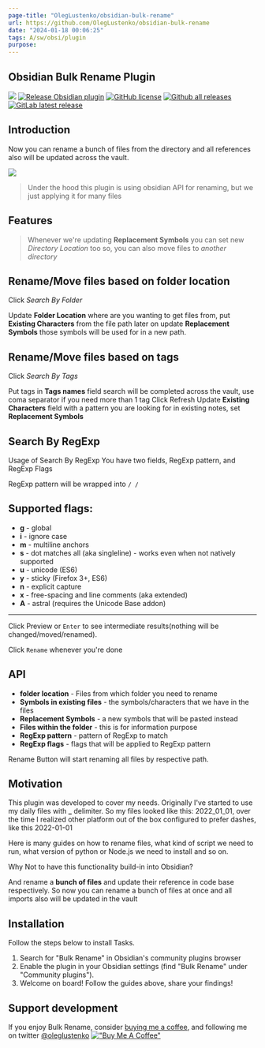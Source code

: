 ```yaml
---
page-title: "OlegLustenko/obsidian-bulk-rename"
url: https://github.com/OlegLustenko/obsidian-bulk-rename
date: "2024-01-18 00:06:25"
tags: A/sw/obsi/plugin
purpose: 
---
```


## Obsidian Bulk Rename Plugin

[![](https://github.com/OlegLustenko/obsidian-bulk-rename/actions/workflows/CI.yml/badge.svg)](https://github.com/OlegLustenko/obsidian-bulk-rename/actions/workflows/CI.yml) [![Release Obsidian plugin](https://github.com/OlegLustenko/obsidian-bulk-rename/actions/workflows/release.yml/badge.svg)](https://github.com/OlegLustenko/obsidian-bulk-rename/actions/workflows/release.yml) [![GitHub license](https://camo.githubusercontent.com/9ebeb9918c3c1cbde8ebc3eaec4e5f5bbcd87d82f1f30ed02a2b4c41fdf609f5/68747470733a2f2f696d672e736869656c64732e696f2f6769746875622f6c6963656e73652f4f6c65674c757374656e6b6f2f6f6273696469616e2d62756c6b2d72656e616d65)](https://https//github.com/OlegLustenko/obsidian-bulk-rename/master/LICENSE) [![Github all releases](https://camo.githubusercontent.com/0f94bb6304ac18b06851796cfe6d3f4b4cc3eac3551e05413f3d720b40dcca65/68747470733a2f2f696d672e736869656c64732e696f2f6769746875622f646f776e6c6f6164732f4f6c65674c757374656e6b6f2f6f6273696469616e2d62756c6b2d72656e616d652f746f74616c2e737667)](https://github.com/OlegLustenko/obsidian-bulk-rename/releases/) [![GitLab latest release](https://camo.githubusercontent.com/d967dd1a75a77e294e0d8fe57fde946aef8788aad07e4ba03c39afa080b644a9/68747470733a2f2f62616467656e2e6e65742f6769746875622f72656c656173652f4f6c65674c757374656e6b6f2f6f6273696469616e2d62756c6b2d72656e616d652f)](https://github.com/OlegLustenko/obsidian-bulk-rename/releases)

## Introduction

Now you can rename a bunch of files from the directory and all references also will be updated across the vault.

[![](https://github.com/OlegLustenko/obsidian-bulk-rename/raw/master/documentation/assets/Animation.gif)](https://github.com/OlegLustenko/obsidian-bulk-rename/blob/master/documentation/assets/Animation.gif)

> Under the hood this plugin is using obsidian API for renaming, but we just applying it for many files

## Features

> Whenever we're updating **Replacement Symbols** you can set new *Directory Location* too so, you can also move files to *another directory*

## Rename/Move files based on folder location

Click *Search By Folder*

Update **Folder Location** where are you wanting to get files from, put **Existing Characters** from the file path later on update **Replacement Symbols** those symbols will be used for in a new path.

## Rename/Move files based on tags

Click *Search By Tags*

Put tags in **Tags names** field search will be completed across the vault, use coma separator if you need more than 1 tag Click Refresh Update **Existing Characters** field with a pattern you are looking for in existing notes, set **Replacement Symbols**

## Search By RegExp

Usage of Search By RegExp You have two fields, RegExp pattern, and RegExp Flags

RegExp pattern will be wrapped into `/ /`

## Supported flags:

-   **g** - global
-   **i** - ignore case
-   **m** - multiline anchors
-   **s** - dot matches all (aka singleline) - works even when not natively supported
-   **u** - unicode (ES6)
-   **y** - sticky (Firefox 3+, ES6)
-   **n** - explicit capture
-   **x** - free-spacing and line comments (aka extended)
-   **A** - astral (requires the Unicode Base addon)

---

Click Preview or `Enter` to see intermediate results(nothing will be changed/moved/renamed).

Click `Rename` whenever you're done

## API

-   **folder location** - Files from which folder you need to rename
-   **Symbols in existing files** - the symbols/characters that we have in the files
-   **Replacement Symbols** - a new symbols that will be pasted instead
-   **Files within the folder** - this is for information purpose
-   **RegExp pattern** - pattern of RegExp to match
-   **RegExp flags** - flags that will be applied to RegExp pattern

Rename Button will start renaming all files by respective path.

## Motivation

This plugin was developed to cover my needs. Originally I've started to use my daily files with **\_** delimiter. So my files looked like this: 2022\_01\_01, over the time I realized other platform out of the box configured to prefer dashes, like this 2022-01-01

Here is many guides on how to rename files, what kind of script we need to run, what version of python or Node.js we need to install and so on.

Why Not to have this functionality build-in into Obsidian?

And rename a **bunch of files** and update their reference in code base respectively. So now you can rename a bunch of files at once and all imports also will be updated in the vault

## Installation

Follow the steps below to install Tasks.

1.  Search for "Bulk Rename" in Obsidian's community plugins browser
2.  Enable the plugin in your Obsidian settings (find "Bulk Rename" under "Community plugins").
3.  Welcome on board! Follow the guides above, share your findings!

## Support development

If you enjoy Bulk Rename, consider [buying me a coffee](https://www.buymeacoffee.com/oleglustenko), and following me on twitter [@oleglustenko](https://twitter.com/oleglustenko) [!["Buy Me A Coffee"](https://camo.githubusercontent.com/12f516d86d600c89a6abd2326256045c27325ad7c8532c0d36772965a4923be0/68747470733a2f2f7777772e6275796d6561636f666665652e636f6d2f6173736574732f696d672f637573746f6d5f696d616765732f6f72616e67655f696d672e706e67)](https://www.buymeacoffee.com/oleglustenko)